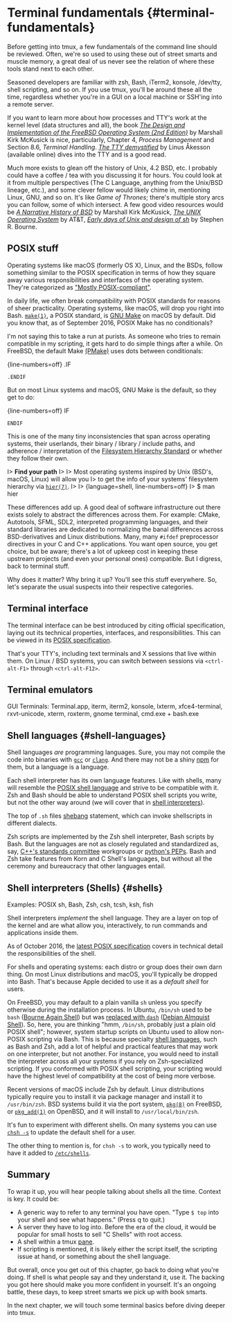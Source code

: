 # Terminal fundamentals {#terminal-fundamentals}

Before getting into tmux, a few fundamentals of the command line should be 
reviewed. Often, we're so used to using these out of street smarts and muscle
memory, a great deal of us never see the relation of where these tools stand
next to each other.

Seasoned developers are familiar with zsh, Bash, iTerm2, konsole, /dev/tty,
shell scripting, and so on. If you use tmux, you'll be around these all the
time, regardless whether you're in a GUI on a local machine or SSH'ing
into a remote server.

If you want to learn more about how processes and TTY's work at the kernel level
(data structures and all), the book [*The Design and Implementation of the FreeBSD
Operating System (2nd Edition)*](http://amzn.to/2iTmVyv) by Marshall Kirk
McKusick is nice, particularly, Chapter 4, *Process Management* and Section
8.6, *Terminal Handling*. [*The TTY demystified*](http://www.linusakesson.net/programming/tty/index.php)
by Linus Åkesson (available online) dives into the TTY and is a good read.

Much more exists to glean off the history of Unix, 4.2 BSD, etc. I probably
could have a coffee / tea with you discussing it for hours. You could look at it
from multiple perspectives (The C Language, anything from the Unix/BSD lineage,
etc.), and some clever fellow would likely chime in, mentioning Linux, GNU, and
so on. It's like *Game of Thrones*; there's multiple story arcs you can follow,
some of which intersect. A few good video resources would be [*A Narrative History of BSD*](https://www.youtube.com/watch?v=bVSXXeiFLgk)
by Marshall Kirk McKusick, [*The UNIX Operating System*](https://www.youtube.com/watch?v=tc4ROCJYbm0)
by AT&T, [*Early days of Unix and design of sh*](https://www.youtube.com/watch?v=FI_bZhV7wpI)
by Stephen R. Bourne.

## POSIX stuff

Operating systems like macOS (formerly OS X), Linux, and the BSDs, follow
something similar to the POSIX specification in terms of how they square away
various responsibilities and interfaces of the operating system. They're
categorized as ["Mostly POSIX-compliant"](https://en.wikipedia.org/wiki/POSIX#Mostly_POSIX-compliant).

In daily life, we often break compatibility with POSIX standards for reasons of
sheer practicality. Operating systems, like macOS, will drop you right into Bash.
[`make(1)`](http://pubs.opengroup.org/onlinepubs/9699919799/utilities/make.html),
a POSIX standard, is [GNU Make](https://www.gnu.org/software/make/) on macOS by
default.  Did you know that, as of September 2016, POSIX Make has no
conditionals?

I'm not saying this to take a run at purists. As someone who tries to remain
compatible in my scripting, it gets hard to do simple things after a while. On
FreeBSD, the default Make [(PMake)](https://www.freebsd.org/doc/en_US.ISO8859-1/books/pmake/)
uses dots between conditionals:

{line-numbers=off}
    .IF

    .ENDIF

But on most Linux systems and macOS, GNU Make is the default, so they get to do:

{line-numbers=off}
    IF

    ENDIF

This is one of the many tiny inconsistencies that span across operating systems,
their userlands, their binary / library /  include paths, and adherence /
interpretation of the [Filesystem Hierarchy Standard](https://en.wikipedia.org/wiki/Filesystem_Hierarchy_Standard)
or whether they follow their own.

I> **Find your path**
I>
I> Most operating systems inspired by Unix (BSD's, macOS, Linux) will allow you
I> to get the info of your systems' filesystem hierarchy via [`hier(7)`](https://www.freebsd.org/cgi/man.cgi?hier(7)).
I>
I> {language=shell, line-numbers=off}
I>     $ man hier

These differences add up. A good deal of software infrastructure out
there exists solely to abstract the differences across them. For example: CMake,
Autotools, SFML, SDL2, interpreted programming languages, and their standard
libraries are dedicated to normalizing the banal differences across
BSD-derivatives and Linux distributions. Many, many `#ifdef` preprocessor
directives in your C and C++ applications. You want open source, you get choice,
but be aware; there's a lot of upkeep cost in keeping these upstream projects
(and even your personal ones) compatible. But I digress, back to terminal stuff.

Why does it matter? Why bring it up? You'll see this stuff everywhere.
So, let's separate the usual suspects into their respective categories.

## Terminal interface

The terminal interface can be best introduced by citing official specification,
laying out its technical properties, interfaces, and responsibilities. This can
be viewed in its [POSIX specification](http://pubs.opengroup.org/onlinepubs/9699919799/basedefs/V1_chap11.html).

That's your TTY's, including text terminals and X sessions that live within
them. On Linux / BSD systems, you can switch between sessions via
`<ctrl-alt-F1>` through `<ctrl-alt-F12>`.

## Terminal emulators

GUI Terminals: Terminal.app, iterm, iterm2, konsole, lxterm, xfce4-terminal,
rxvt-unicode, xterm, roxterm, gnome terminal, cmd.exe + bash.exe

## Shell languages {#shell-languages}

Shell languages *are* programming languages. Sure, you may not compile the code
into binaries with [`gcc`](https://gcc.gnu.org/) or [`clang`](http://clang.llvm.org/).
And there may not be a shiny [npm](https://www.npmjs.com/) for them, but a
language is a language.

Each shell interpreter has its own language features. Like with shells, many
will resemble the [POSIX shell language](http://pubs.opengroup.org/onlinepubs/9699919799/utilities/V3_chap02.html#tag_18_01)
and strive to be compatible with it. Zsh and Bash should be able to understand
POSIX shell scripts you write, but not the other way around (we will cover that
in [shell interpreters](#shells)).


The top of `.sh` files [shebang](https://en.wikipedia.org/wiki/Shebang_(Unix))
statement, which can invoke shellscripts in different dialects.

Zsh scripts are implemented by the Zsh shell interpreter, Bash scripts by Bash.
But the languages are not as closely regulated and standardized as, say, [C++'s
standards committee](http://www.open-std.org/jtc1/sc22/wg21/) workgroups or
[python's PEPs](https://www.python.org/dev/peps/). Bash and Zsh take features
from Korn and C Shell's languages, but without all the ceremony and bureaucracy
that other languages entail.

## Shell interpreters (Shells) {#shells}

Examples: POSIX sh, Bash, Zsh, csh, tcsh, ksh, fish

Shell interpreters *implement* the shell language. They are a layer on top of
the kernel and are what allow you, interactively, to run commands and
applications inside them.

As of October 2016, the [latest POSIX specification](http://pubs.opengroup.org/onlinepubs/9699919799/utilities/sh.html)
covers in technical detail the responsibilities of the shell.

For shells and operating systems: each distro or group does their own darn
thing. On most Linux distributions and macOS, you'll typically be dropped into
Bash. That's because Apple decided to use it as a *default shell* for users.

On FreeBSD, you may default to a plain vanilla `sh` unless you specify
otherwise during the installation process. In Ubuntu, `/bin/sh` used to be
`bash` ([Bourne Again Shell](https://en.wikipedia.org/wiki/Bourne_shell)) but
was [replaced with `dash`](https://wiki.ubuntu.com/DashAsBinSh)
([Debian Almquist Shell](https://en.wikipedia.org/wiki/Almquist_shell)). So,
here, you are thinking "hmm, `/bin/sh`, probably just a plain old POSIX shell";
however, system startup scripts on Ubuntu used to allow non-POSIX scripting
via Bash. This is because specialty [shell languages](#shell-languages), such as
Bash and Zsh, add a lot of helpful and practical features that may work on
one interpreter, but not another. For instance, you would need to install the
interpreter across all your systems if you rely on Zsh-specialized scripting.
If you conformed with POSIX shell scripting, your scripting would have the
highest level of compatibility at the cost of being more verbose.

Recent versions of macOS include Zsh by default. Linux distributions
typically require you to install it via package manager and install it to
`/usr/bin/zsh`. BSD systems build it via the port system, [`pkg(8)`](https://www.freebsd.org/cgi/man.cgi?query=pkg&apropos=0&sektion=0&manpath=FreeBSD+10.3-RELEASE+and+Ports&arch=default&format=html)
on FreeBSD, or [`pkg_add(1)`](http://man.openbsd.org/pkg_add.1) on OpenBSD,
and it will install to `/usr/local/bin/zsh`.

It's fun to experiment with different shells. On many systems you can use
[`chsh -s`](https://en.wikipedia.org/wiki/Chsh) to update the default shell for
a user.

The other thing to mention is, for `chsh -s` to work, you typically need to have
it added to [`/etc/shells`](https://bash.cyberciti.biz/guide//etc/shells).

## Summary

To wrap it up, you will hear people talking about shells all the time.
Context is key. It could be:

- A generic way to refer to any terminal you have open. "Type `$ top` into your
  shell and see what happens." (Press q to quit.)
- A server they have to log into. Before the era of the cloud, it would be
  popular for small hosts to sell "C Shells" with root access.
- A shell within a tmux [pane](#panes).
- If scripting is mentioned, it is likely either the script itself, the
  scripting issue at hand, or something about the shell language.

But overall, once you get out of this chapter, go back to doing what you're
doing. If shell is what people say and they understand it, use it. The backing
you got here should make you more confident in yourself. It's an ongoing
battle, these days, to keep street smarts we pick up with book smarts.

In the next chapter, we will touch some terminal basics before diving
deeper into tmux.
